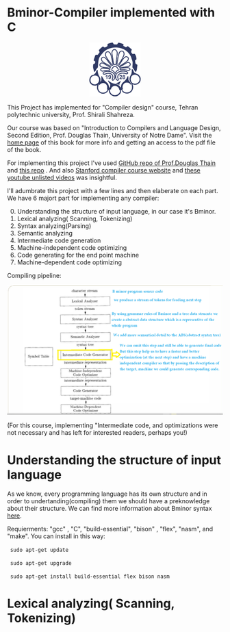 # Bminor-Compiler implemented with C 
[//]:# (pics/aut-logo.png)
<p align="center">
  <img width="120" hight="126" src="pics/aut-logo.png">
</p>

This Project has implemented for "Compiler design" course, Tehran polytechnic university, Prof. Shirali Shahreza.

Our course was based on "Introduction to Compilers and Language Design, Second Edition, Prof. Douglas Thain, University of Notre Dame".
Visit the [home page](https://www3.nd.edu/~dthain/courses/cse40243/fall2019/) of this book for more info and getting an access to the pdf file of the book.

For implementing this project I've used [GitHub repo of Prof.Douglas Thain](https://github.com/dthain/compilerbook-examples) and [this repo](https://github.com/dthain/compilerbook-examples) . And also [Stanford compiler course website](https://web.stanford.edu/class/cs143/) and [these youtube unlisted videos](https://www.youtube.com/playlist?list=PLEAYkSg4uSQ3yc_zf_f1GOxl5CZo0LVBb) was insightful.

I'll adumbrate this project with a few lines and then elaberate on each part.
We have 6 majort part for implementing any compiler:

0. Understanding the structure of input language, in our case it's Bminor.
1. Lexical analyzing( Scanning, Tokenizing)
2. Syntax analyzing(Parsing)
3. Semantic analyzing
4. Intermediate code generation
5. Machine-independent code optimizing 
6. Code generating for the end point machine
7. Machine-dependent code optimizing

Compiling pipeline:
<p align="center">
  <img width="1059" hight="639" src="pics/compilerPipeLine.png">
</p>

(For this course, implementing "Intermediate code, and optimizations were not necessary and has left for interested readers, perhaps you!)

Understanding the structure of input language
====
As we know, every programming language has its own structure and in order to undertanding(compiling) them we should have a preknowledge about their structure.
We can find more information about Bminor syntax [here](https://www3.nd.edu/~dthain/courses/cse40243/fall2019/bminor.html).

Requierments:
"gcc" , "C", "build-essential", "bison" , "flex", "nasm", and "make".
You can install in this way:

<code> sudo apt-get update  </code>

<code> sudo apt-get upgrade  </code>

<code> sudo apt-get install build-essential flex bison nasm </code>

Lexical analyzing( Scanning, Tokenizing)
====


